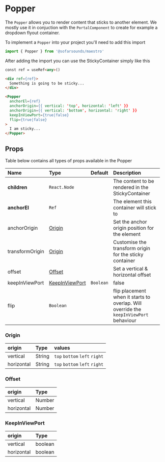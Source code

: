 # Popper

The `Popper` allows you to render content that sticks to another element. We mostly
use it in conjuction with the `PortalComponent` to create for example a dropdown flyout container.

To implement a `Popper` into your project you'll need to add this import
```js
import { Popper } from '@sofarsounds/maestro'
```

After adding the import you can use the StickyContainer simply like this
```html
const ref = useRef<any>()

<div ref={ref}>
  Something is going to be sticky...
</div>

<Popper
  anchorEl={ref}
  anchorOrigin={{ vertical: 'top', horizontal: 'left' }}
  anchorOrigin={{ vertical: 'bottom', horizontal: 'right' }}
  keepInViewPort={true|false}
  flip={true|false}
>
  I am sticky...
</Popper>
```

## Props
Table below contains all types of props available in the Popper

| Name            | Type                                          | Default         | Description                      |
| :------------   | :------------------------                     | :-------------- | :------------------------------- |
| **children**    | `React.Node`                                  |                 | The content to be rendered in the StickyContainer
| **anchorEl**    | `Ref`                                         |                 | The element this container will stick to
| anchorOrigin    | [Origin](#origin)                             |                 | Set the anchor origin position for the element
| transformOrigin | [Origin](#origin)                             |                 | Customise the transform origin for the sticky container
| offset          | [Offset](#offset)                             |                 | Set a vertical & horizontal offset
| keepInViewPort  | [KeepInViewPort](#keepInViewPort) | `Boolean` | false           | Whether the StickyContainer should
| flip            | `Boolean`                                     |                 | flip placement when it starts to overlap. Will override the `keepInViewPort` behaviour

### Origin

| origin     | Type   | values                        |
| :---       | :---   | :---                          |
| vertical   | String | `top` `bottom` `left` `right` |
| horizontal | String | `top` `bottom` `left` `right` |

### Offset

| origin     | Type   |
| :---       | :---   |
| vertical   | Number |
| horizontal | Number |

### KeepInViewPort

| origin     | Type    |
| :---       | :---    |
| vertical   | boolean |
| horizontal | boolean |
